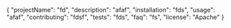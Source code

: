 {
	"projectName": "fd",
	"description": "afaf",
	"installation": "fds",
	"usage": "afaf",
	"contributing": "fdsf",
	"tests": "fds",
	"faq": "fs",
	"license": "Apache"
}